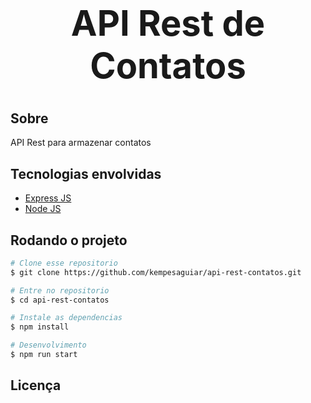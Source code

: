 <h1 align="center" style="font-size:4em">API Rest de Contatos</h1>

## Sobre
API Rest para armazenar contatos



## Tecnologias envolvidas

- <a target="_blank" href="https://expressjs.com/">Express JS</a> 
- <a target="_blank" href="https://nodejs.org/en/">Node JS</a> 



## Rodando o projeto

```bash
# Clone esse repositorio
$ git clone https://github.com/kempesaguiar/api-rest-contatos.git

# Entre no repositorio
$ cd api-rest-contatos

# Instale as dependencias
$ npm install

# Desenvolvimento
$ npm run start


```

## Licença
